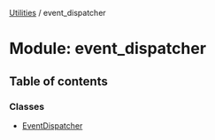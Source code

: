 [Utilities](../README.md) / event_dispatcher

# Module: event\_dispatcher

## Table of contents

### Classes

- [EventDispatcher](../classes/event_dispatcher.EventDispatcher.md)
